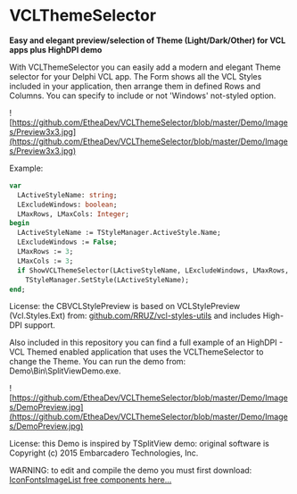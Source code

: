 # VCLThemeSelector
**Easy and elegant preview/selection of Theme (Light/Dark/Other) for VCL apps plus HighDPI demo**

With VCLThemeSelector you can easily add a modern and elegant Theme selector for your Delphi VCL app. The Form shows all the VCL Styles included in your application, then arrange them in defined Rows and Columns. You can specify to include or not 'Windows' not-styled option.

![https://github.com/EtheaDev/VCLThemeSelector/blob/master/Demo/Images/Preview3x3.jpg](https://github.com/EtheaDev/VCLThemeSelector/blob/master/Demo/Images/Preview3x3.jpg)

Example:

```pascal
var
  LActiveStyleName: string;
  LExcludeWindows: boolean;
  LMaxRows, LMaxCols: Integer;
begin  
  LActiveStyleName := TStyleManager.ActiveStyle.Name;
  LExcludeWindows := False;
  LMaxRows := 3;
  LMaxCols := 3;
  if ShowVCLThemeSelector(LActiveStyleName, LExcludeWindows, LMaxRows, LMaxCols) then
    TStyleManager.SetStyle(LActiveStyleName);
end;    
```

License: the CBVCLStylePreview is based on VCLStylePreview (Vcl.Styles.Ext) from:
[github.com/RRUZ/vcl-styles-utils](https://github.com/RRUZ/vcl-styles-utils/) and includes High-DPI support.

Also included in this repository you can find a full example of an HighDPI - VCL Themed enabled application that uses the VCLThemeSelector to change the Theme. You can run the demo from: Demo\Bin\SplitViewDemo.exe.

![https://github.com/EtheaDev/VCLThemeSelector/blob/master/Demo/Images/DemoPreview.jpg](https://github.com/EtheaDev/VCLThemeSelector/blob/master/Demo/Images/DemoPreview.jpg)

License: this Demo is inspired by TSplitView demo: original software is Copyright (c) 2015 Embarcadero Technologies, Inc.

WARNING: to edit and compile the demo you must first download:
[IconFontsImageList free components here...](https://github.com/EtheaDev/IconFontsImageList/)
